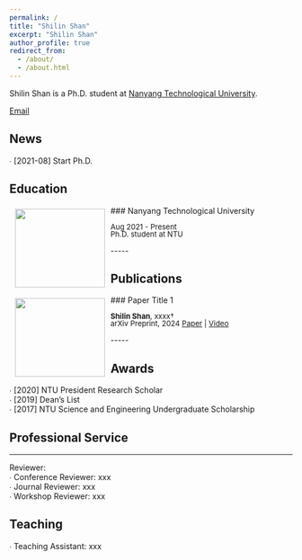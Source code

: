 ```yaml
---
permalink: /
title: "Shilin Shan"
excerpt: "Shilin Shan"
author_profile: true
redirect_from:
  - /about/
  - /about.html
---
```


Shilin Shan is a Ph.D. student at [Nanyang Technological University](https://www.ntu.edu.sg).

[Email](mailto:SHILIN001@e.ntu.edu.sg)


News
-----
∙ [2021-08] Start Ph.D.<br />

Education
-----
<img style="float: left; margin:5px 10px" src="../images/NTU_logo.png" width="160" height="140">
### Nanyang Technological University
<p style="line-height:1.0">
<font size="2">
Aug 2021 - Present<br />
Ph.D. student at NTU<br />
</font>
</p>
-----



Publications
-----
<img style="float: left; margin:5px 10px" src="../images/paper_teasers/paper1.jpg" width="160" height="140">
### Paper Title 1
<p style="line-height:1.0">
<font size="2">
<strong>Shilin Shan</strong>, xxxx† <br />
arXiv Preprint, 2024
<a href="https://arxiv.org">Paper</a> | 
<a href="https://www.youtube.com/">Video</a>
<br />
</font>
</p>
-----


Awards
-----
∙ [2020] NTU President Research Scholar<br />
∙ [2019] Dean’s List<br />
∙ [2017] NTU Science and Engineering Undergraduate Scholarship<br />

Professional Service
-----

-----
Reviewer:<br />
∙ Conference Reviewer: xxx<br />
∙ Journal Reviewer: xxx<br />
∙ Workshop Reviewer: xxx

Teaching
-----
∙ Teaching Assistant: xxx<br />
